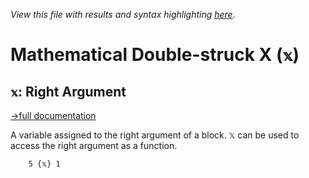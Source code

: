 *View this file with results and syntax highlighting [here](https://mlochbaum.github.io/BQN/help/rightargument.html).*

# Mathematical Double-struck X (`𝕩`)

## `𝕩`: Right Argument
[→full documentation](../doc/block.md#arguments)

A variable assigned to the right argument of a block. `𝕏` can be used to access the right argument as a function.

        5 {𝕩} 1

